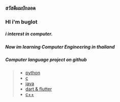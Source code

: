 ### สวัสดีผมบักลอด
### HI i'm buglot
##### i interest in computer. 
##### Now im learning Computer Engineering in thailand
##### Computer language project on github 
 > -  [python](https://github.com/buglot/buglot/blob/main/pthon.md)
 > -  [c](https://github.com/buglot/buglot/blob/main/c_cpp.md)
 > -  [java](https://github.com/buglot/buglot/blob/main/java.md)
 > -  [dart & flutter](https://github.com/buglot/buglot/blob/main/dart_flutter.md)
 > -  [c++](https://github.com/buglot/buglot/blob/main/c_cpp.md)

<!---
buglot/buglot is a ✨ special ✨ repository because its `README.md` (this file) appears on your GitHub profile.
You can click the Preview link to take a look at your changes.
--->

